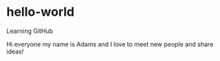 # hello-world
Learning GitHub

Hi everyone
my name is Adams and I love to meet new people and share ideas!
